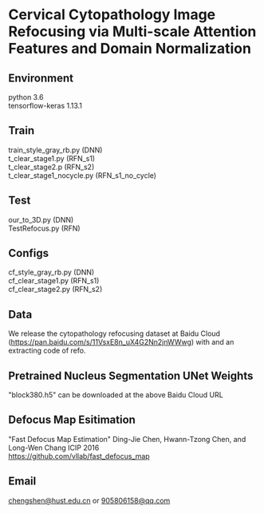 # Cervical Cytopathology Image Refocusing via Multi-scale Attention Features and Domain Normalization

## Environment
python 3.6\
tensorflow-keras 1.13.1

## Train
train_style_gray_rb.py (DNN)\
t_clear_stage1.py (RFN_s1)\
t_clear_stage2.p (RFN_s2)\
t_clear_stage1_nocycle.py (RFN_s1_no_cycle)
## Test
our_to_3D.py (DNN)\
TestRefocus.py (RFN)
## Configs
cf_style_gray_rb.py (DNN)\
cf_clear_stage1.py (RFN_s1)\
cf_clear_stage2.py (RFN_s2)

## Data
We release the cytopathology refocusing dataset at Baidu Cloud (https://pan.baidu.com/s/11VsxE8n_uX4G2Nn2jnWWwg) with and an extracting code of refo.

## Pretrained Nucleus Segmentation UNet Weights
"block380.h5" can be downloaded at the above Baidu Cloud URL

## Defocus Map Esitimation 
"Fast Defocus Map Estimation" Ding-Jie Chen, Hwann-Tzong Chen, and Long-Wen Chang ICIP 2016\
https://github.com/vllab/fast_defocus_map

## Email 
chengshen@hust.edu.cn or 905806158@qq.com

